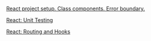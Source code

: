 [React project setup. Class components. Error boundary.](https://github.com/rolling-scopes-school/tasks/blob/master/react/modules/tasks/class-components.md)

[React: Unit Testing](https://github.com/rolling-scopes-school/tasks/blob/master/react/modules/tasks/tests.md)

[React: Routing and Hooks](https://github.com/rolling-scopes-school/tasks/blob/master/react/modules/tasks/functional-routing.md)
